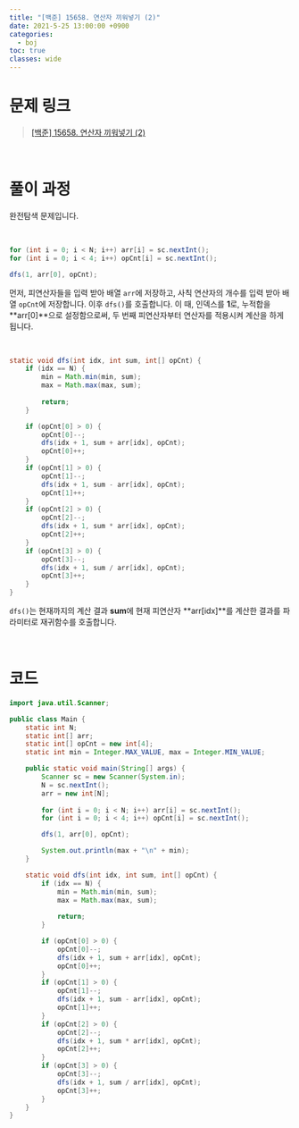 ```yaml
---
title: "[백준] 15658. 연산자 끼워넣기 (2)"
date: 2021-5-25 13:00:00 +0900
categories:
  - boj
toc: true
classes: wide
---
```


# 문제 링크

> [[백준] 15658. 연산자 끼워넣기 (2)](https://www.acmicpc.net/problem/15658)

<br>

# 풀이 과정

완전탐색 문제입니다.

<br>

```java
for (int i = 0; i < N; i++) arr[i] = sc.nextInt();
for (int i = 0; i < 4; i++) opCnt[i] = sc.nextInt();

dfs(1, arr[0], opCnt);
```

먼저, 피연산자들을 입력 받아 배열 `arr`에 저장하고, 사칙 연산자의 개수를 입력 받아 배열 `opCnt`에 저장합니다. 이후 `dfs()`를 호출합니다. 이 때, 인덱스를 **1**로, 누적합을 **arr[0]**으로 설정함으로써, 두 번째 피연산자부터 연산자를 적용시켜 계산을 하게 됩니다.

<br>

```java
static void dfs(int idx, int sum, int[] opCnt) {
    if (idx == N) {
        min = Math.min(min, sum);
        max = Math.max(max, sum);
        
        return;
    }

    if (opCnt[0] > 0) {
        opCnt[0]--;
        dfs(idx + 1, sum + arr[idx], opCnt);
        opCnt[0]++;
    }
    if (opCnt[1] > 0) {
        opCnt[1]--;
        dfs(idx + 1, sum - arr[idx], opCnt);
        opCnt[1]++;
    }
    if (opCnt[2] > 0) {
        opCnt[2]--;
        dfs(idx + 1, sum * arr[idx], opCnt);
        opCnt[2]++;
    }
    if (opCnt[3] > 0) {
        opCnt[3]--;
        dfs(idx + 1, sum / arr[idx], opCnt);
        opCnt[3]++;
    }
}
```

`dfs()`는 현재까지의 계산 결과 **sum**에 현재 피연산자 **arr[idx]**를 계산한 결과를 파라미터로 재귀함수를 호출합니다.

<br>

# 코드

```java
import java.util.Scanner;

public class Main {
    static int N;
    static int[] arr;
    static int[] opCnt = new int[4];
    static int min = Integer.MAX_VALUE, max = Integer.MIN_VALUE;

    public static void main(String[] args) {
        Scanner sc = new Scanner(System.in);
        N = sc.nextInt();
        arr = new int[N];
        
        for (int i = 0; i < N; i++) arr[i] = sc.nextInt();
        for (int i = 0; i < 4; i++) opCnt[i] = sc.nextInt();

        dfs(1, arr[0], opCnt);

        System.out.println(max + "\n" + min);
    }

    static void dfs(int idx, int sum, int[] opCnt) {
        if (idx == N) {
            min = Math.min(min, sum);
            max = Math.max(max, sum);
            
            return;
        }

        if (opCnt[0] > 0) {
            opCnt[0]--;
            dfs(idx + 1, sum + arr[idx], opCnt);
            opCnt[0]++;
        }
        if (opCnt[1] > 0) {
            opCnt[1]--;
            dfs(idx + 1, sum - arr[idx], opCnt);
            opCnt[1]++;
        }
        if (opCnt[2] > 0) {
            opCnt[2]--;
            dfs(idx + 1, sum * arr[idx], opCnt);
            opCnt[2]++;
        }
        if (opCnt[3] > 0) {
            opCnt[3]--;
            dfs(idx + 1, sum / arr[idx], opCnt);
            opCnt[3]++;
        }
    }
}
```